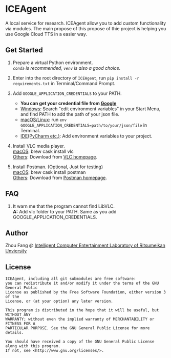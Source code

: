 ICEAgent
=============
A local service for research. ICEAgent allow you to add custom functionality via modules.
The main propose of this propose of thie project is helping you use Google Cloud TTS in a easier way.

Get Started
-----
1. Prepare a virtual Python environment.  
_`conda` is recommended, `venv` is also a good choice._
2. Enter into the root directory of `ICEAgent`, run `pip install -r requirements.txt` in Terminal/Command Prompt.  
3. Add `GOOGLE_APPLICATION_CREDENTIALS` to your PATH.  
    - __You can get your credential file from [Google](https://cloud.google.com/text-to-speech/docs/quickstart-client-libraries)__  
    - <ins>Windows</ins>: Search "edit environment variables" in your Start Menu, and find PATH to add the path of your json file.  
    - <ins>macOS/Linux</ins>: run `env GOOGLE_APPLICATION_CREDENTIALS=path/to/your/json/file` in Terminal.
    - <ins>IDE(PyCharm etc.)</ins>: Add environment variables to your project.
5. Install VLC media player.  
<ins>macOS</ins>: brew cask install vlc  
<ins>Others</ins>: Download from [VLC homepage](https://www.videolan.org/vlc/index.html).

5. Install Postman. (Optional, Just for testing)  
<ins>macOS</ins>: brew cask install postman  
<ins>Others</ins>: Download from [Postman homepage](https://www.getpostman.com/).

FAQ
-----
1. It warn me that the program cannot find LibVLC.  
__A:__ Add vlc folder to your PATH. Same as you add GOOGLE_APPLICATION_CREDENTIALS.

Author
-----
Zhou Fang @ [Intelligent Computer Entertainment Laboratory of Ritsumeikan Unviersity](http://www.ice.ci.ritsumei.ac.jp/researches.html)

License
-----
```
ICEAgent, including all git submodules are free software:
you can redistribute it and/or modify it under the terms of the GNU General Public
License as published by the Free Software Foundation, either version 3 of the
License, or (at your option) any later version.

This program is distributed in the hope that it will be useful, but WITHOUT ANY
WARRANTY; without even the implied warranty of MERCHANTABILITY or FITNESS FOR A
PARTICULAR PURPOSE. See the GNU General Public License for more details.

You should have received a copy of the GNU General Public License along with this program.
If not, see <http://www.gnu.org/licenses/>.
```
